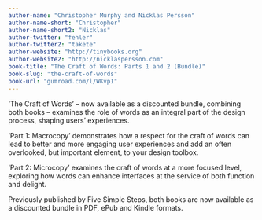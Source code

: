 ```yaml
---
author-name: "Christopher Murphy and Nicklas Persson"
author-name-short: "Christopher"
author-name-short2: "Nicklas"
author-twitter: "fehler"
author-twitter2: "takete"
author-website: "http://tinybooks.org"
author-website2: "http://nicklaspersson.com"
book-title: "The Craft of Words: Parts 1 and 2 (Bundle)"
book-slug: "the-craft-of-words"
book-url: "gumroad.com/l/WKvpI"
---
```


‘The Craft of Words’ – now available as a discounted bundle, combining both books – examines the role of words as an integral part of the design process, shaping users’ experiences.

‘Part 1: Macrocopy’ demonstrates how a respect for the craft of words can lead to better and more engaging user experiences and add an often overlooked, but important element, to your design toolbox.

‘Part 2: Microcopy’ examines the craft of words at a more focused level, exploring how words can enhance interfaces at the service of both function and delight.

Previously published by Five Simple Steps, both books are now available as a discounted bundle in PDF, ePub and Kindle formats.
